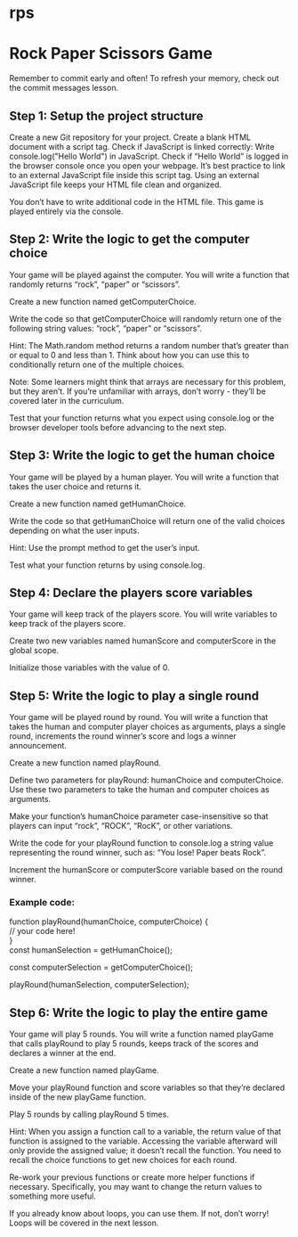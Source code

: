 # rps
<h1>Rock Paper Scissors Game</h1>

Remember to commit early and often! To refresh your memory, check out the commit messages lesson.

<h2>Step 1: Setup the project structure</h2>

Create a new Git repository for your project.
Create a blank HTML document with a script tag.
Check if JavaScript is linked correctly:
Write console.log("Hello World") in JavaScript.
Check if “Hello World” is logged in the browser console once you open your webpage.
It’s best practice to link to an external JavaScript file inside this script tag. Using an external JavaScript file keeps your HTML file clean and organized.

You don’t have to write additional code in the HTML file. This game is played entirely via the console.

<h2>Step 2: Write the logic to get the computer choice</h2>
<p>Your game will be played against the computer. You will write a function that randomly returns “rock”, “paper” or “scissors”.</p>

<p>Create a new function named getComputerChoice.</p>
<p>Write the code so that getComputerChoice will randomly return one of the following string values: “rock”, “paper” or “scissors”.</p>
<p>Hint: The Math.random method returns a random number that’s greater than or equal to 0 and less than 1. Think about how you can use this to conditionally return one of the multiple choices.</p>
<p>Note: Some learners might think that arrays are necessary for this problem, but they aren’t. If you’re unfamiliar with arrays, don’t worry - they’ll be covered later in the curriculum.</p>
<p>Test that your function returns what you expect using console.log or the browser developer tools before advancing to the next step.</p>

<h2>Step 3: Write the logic to get the human choice</h2>
<p>Your game will be played by a human player. You will write a function that takes the user choice and returns it.</p>

<p>Create a new function named getHumanChoice.</p>
<p>Write the code so that getHumanChoice will return one of the valid choices depending on what the user inputs.</p>
<p>Hint: Use the prompt method to get the user’s input.</p>
<p>Test what your function returns by using console.log.</p>

<h2>Step 4: Declare the players score variables</h2>
<p>Your game will keep track of the players score. You will write variables to keep track of the players score.</p>

<p>Create two new variables named humanScore and computerScore in the global scope.</p>
<p>Initialize those variables with the value of 0.</p>

<h2>Step 5: Write the logic to play a single round</h2>
<p>Your game will be played round by round. You will write a function that takes the human and computer player choices as arguments, plays a single round, increments the round winner’s score and logs a winner announcement.</p>

<p>Create a new function named playRound.</p>
<p>Define two parameters for playRound: humanChoice and computerChoice. Use these two parameters to take the human and computer choices as arguments.</p>
<p>Make your function’s humanChoice parameter case-insensitive so that players can input “rock”, “ROCK”, “RocK”, or other variations.</p>
<p>Write the code for your playRound function to console.log a string value representing the round winner, such as: “You lose! Paper beats Rock”.</p>
<p>Increment the humanScore or computerScore variable based on the round winner.</p>

<h3>Example code:</h3>

function playRound(humanChoice, computerChoice) {
  <br>
  // your code here!
  <br>
}
<br>
const humanSelection = getHumanChoice();
<p>const computerSelection = getComputerChoice();</p>

<p>playRound(humanSelection, computerSelection);</p>

<h2>Step 6: Write the logic to play the entire game</h2>
<p>Your game will play 5 rounds. You will write a function named playGame that calls playRound to play 5 rounds, keeps track of the scores and declares a winner at the end.</p>

<p>Create a new function named playGame.</p>
<p>Move your playRound function and score variables so that they’re declared inside of the new playGame function.</p>
<p>Play 5 rounds by calling playRound 5 times.</p>
<p>Hint: When you assign a function call to a variable, the return value of that function is assigned to the variable. Accessing the variable afterward will only provide the assigned value; it doesn’t recall the function. You need to recall the choice functions to get new choices for each round.</p>
<p>Re-work your previous functions or create more helper functions if necessary. Specifically, you may want to change the return values to something more useful.</p>
<p>If you already know about loops, you can use them. If not, don’t worry! Loops will be covered in the next lesson.</p>